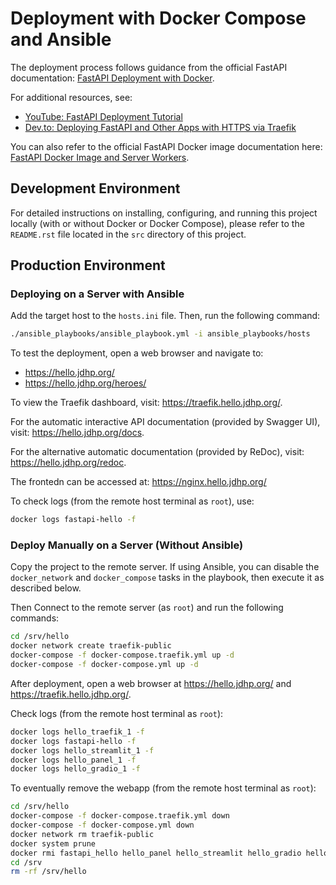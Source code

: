 # Deployment with Docker Compose and Ansible

The deployment process follows guidance from the official FastAPI documentation: [FastAPI Deployment with Docker](https://fastapi.tiangolo.com/deployment/docker/).

For additional resources, see:
- [YouTube: FastAPI Deployment Tutorial](https://www.youtube.com/watch?v=7N5O62FjGDc&list=WL&index=6)
- [Dev.to: Deploying FastAPI and Other Apps with HTTPS via Traefik](https://dev.to/tiangolo/deploying-fastapi-and-other-apps-with-https-powered-by-traefik-5dik)

You can also refer to the official FastAPI Docker image documentation here: [FastAPI Docker Image and Server Workers](https://fastapi.tiangolo.com/de/deployment/server-workers/).


## Development Environment

For detailed instructions on installing, configuring, and running this project locally (with or without Docker or Docker Compose), please refer to the `README.rst` file located in the `src` directory of this project.


## Production Environment

### Deploying on a Server with Ansible

Add the target host to the `hosts.ini` file.
Then, run the following command:

```sh
./ansible_playbooks/ansible_playbook.yml -i ansible_playbooks/hosts
```

To test the deployment, open a web browser and navigate to:
- https://hello.jdhp.org/
- https://hello.jdhp.org/heroes/

To view the Traefik dashboard, visit: https://traefik.hello.jdhp.org/.

For the automatic interactive API documentation (provided by Swagger UI), visit: https://hello.jdhp.org/docs.

For the alternative automatic documentation (provided by ReDoc), visit: https://hello.jdhp.org/redoc.

The frontedn can be accessed at: https://nginx.hello.jdhp.org/

To check logs (from the remote host terminal as `root`), use:

```sh
docker logs fastapi-hello -f
```


### Deploy Manually on a Server (Without Ansible)

Copy the project to the remote server.
If using Ansible, you can disable the `docker_network` and `docker_compose` tasks in the playbook, then execute it as described below.

Then Connect to the remote server (as `root`) and run the following commands:

```sh
cd /srv/hello
docker network create traefik-public
docker-compose -f docker-compose.traefik.yml up -d
docker-compose -f docker-compose.yml up -d
```

After deployment, open a web browser at https://hello.jdhp.org/ and https://traefik.hello.jdhp.org/.

Check logs (from the remote host terminal as `root`):

```sh
docker logs hello_traefik_1 -f
docker logs fastapi-hello -f
docker logs hello_streamlit_1 -f
docker logs hello_panel_1 -f
docker logs hello_gradio_1 -f
```

To eventually remove the webapp (from the remote host terminal as `root`):

```sh
cd /srv/hello
docker-compose -f docker-compose.traefik.yml down
docker-compose -f docker-compose.yml down
docker network rm traefik-public
docker system prune
docker rmi fastapi_hello hello_panel hello_streamlit hello_gradio hello_nginx traefik
cd /srv
rm -rf /srv/hello
```
